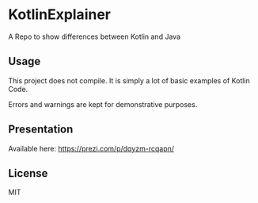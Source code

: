 # KotlinExplainer
A Repo to show differences between Kotlin and Java


## Usage
This project does not compile. It is simply a lot of basic examples of Kotlin Code.

Errors and warnings are kept for demonstrative purposes.

## Presentation
Available here:
https://prezi.com/p/dqyzm-rcqapn/

## License
MIT
